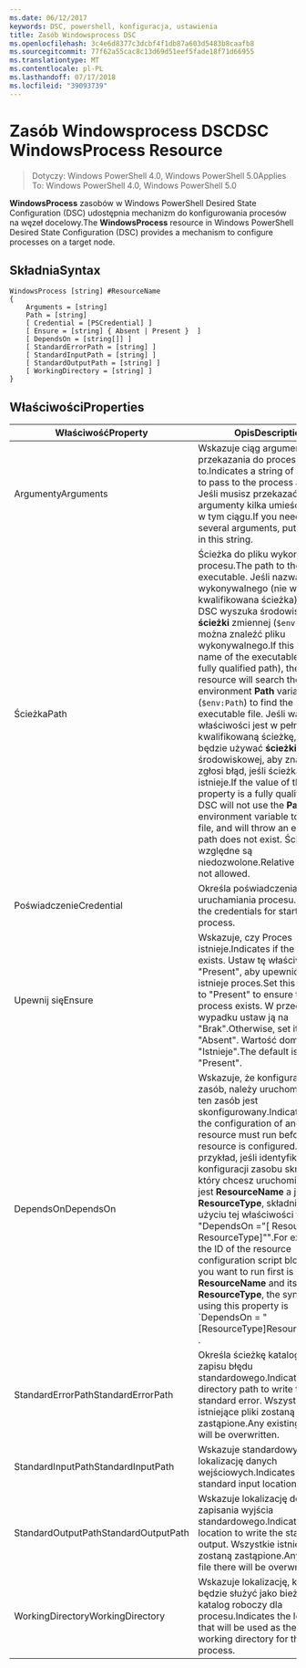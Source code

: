 ```yaml
---
ms.date: 06/12/2017
keywords: DSC, powershell, konfiguracja, ustawienia
title: Zasób Windowsprocess DSC
ms.openlocfilehash: 3c4e6d8377c3dcbf4f1db87a603d5483b8caafb8
ms.sourcegitcommit: 77f62a55cac8c13d69d51eef5fade18f71d66955
ms.translationtype: MT
ms.contentlocale: pl-PL
ms.lasthandoff: 07/17/2018
ms.locfileid: "39093739"
---
```

# <a name="dsc-windowsprocess-resource"></a><span data-ttu-id="1cf83-103">Zasób Windowsprocess DSC</span><span class="sxs-lookup"><span data-stu-id="1cf83-103">DSC WindowsProcess Resource</span></span>

> <span data-ttu-id="1cf83-104">Dotyczy: Windows PowerShell 4.0, Windows PowerShell 5.0</span><span class="sxs-lookup"><span data-stu-id="1cf83-104">Applies To: Windows PowerShell 4.0, Windows PowerShell 5.0</span></span>

<span data-ttu-id="1cf83-105">**WindowsProcess** zasobów w Windows PowerShell Desired State Configuration (DSC) udostępnia mechanizm do konfigurowania procesów na węzeł docelowy.</span><span class="sxs-lookup"><span data-stu-id="1cf83-105">The **WindowsProcess** resource in Windows PowerShell Desired State Configuration (DSC) provides a mechanism to configure processes on a target node.</span></span>

## <a name="syntax"></a><span data-ttu-id="1cf83-106">Składnia</span><span class="sxs-lookup"><span data-stu-id="1cf83-106">Syntax</span></span>

```
WindowsProcess [string] #ResourceName
{
    Arguments = [string]
    Path = [string]
    [ Credential = [PSCredential] ]
    [ Ensure = [string] { Absent | Present }  ]
    [ DependsOn = [string[]] ]
    [ StandardErrorPath = [string] ]
    [ StandardInputPath = [string] ]
    [ StandardOutputPath = [string] ]
    [ WorkingDirectory = [string] ]
}
```

## <a name="properties"></a><span data-ttu-id="1cf83-107">Właściwości</span><span class="sxs-lookup"><span data-stu-id="1cf83-107">Properties</span></span>

|  <span data-ttu-id="1cf83-108">Właściwość</span><span class="sxs-lookup"><span data-stu-id="1cf83-108">Property</span></span>  |  <span data-ttu-id="1cf83-109">Opis</span><span class="sxs-lookup"><span data-stu-id="1cf83-109">Description</span></span>   |
|---|---|
| <span data-ttu-id="1cf83-110">Argumenty</span><span class="sxs-lookup"><span data-stu-id="1cf83-110">Arguments</span></span>| <span data-ttu-id="1cf83-111">Wskazuje ciąg argumenty do przekazania do procesu jako-to.</span><span class="sxs-lookup"><span data-stu-id="1cf83-111">Indicates a string of arguments to pass to the process as-is.</span></span> <span data-ttu-id="1cf83-112">Jeśli musisz przekazać argumenty kilka umieściliśmy je w tym ciągu.</span><span class="sxs-lookup"><span data-stu-id="1cf83-112">If you need to pass several arguments, put them all in this string.</span></span>|
| <span data-ttu-id="1cf83-113">Ścieżka</span><span class="sxs-lookup"><span data-stu-id="1cf83-113">Path</span></span>| <span data-ttu-id="1cf83-114">Ścieżka do pliku wykonywalnego procesu.</span><span class="sxs-lookup"><span data-stu-id="1cf83-114">The path to the process executable.</span></span> <span data-ttu-id="1cf83-115">Jeśli nazwa pliku wykonywalnego (nie w pełni kwalifikowana ścieżka), zasobu DSC wyszuka środowiska **ścieżki** zmiennej (`$env:Path`) można znaleźć pliku wykonywalnego.</span><span class="sxs-lookup"><span data-stu-id="1cf83-115">If this the file name of the executable (not the fully qualified path), the DSC resource will search the environment **Path** variable (`$env:Path`) to find the executable file.</span></span> <span data-ttu-id="1cf83-116">Jeśli wartość tej właściwości jest w pełni kwalifikowaną ścieżkę, DSC nie będzie używać **ścieżki** zmiennej środowiskowej, aby znaleźć plik i zgłosi błąd, jeśli ścieżka nie istnieje.</span><span class="sxs-lookup"><span data-stu-id="1cf83-116">If the value of this property is a fully qualified path, DSC will not use the **Path** environment variable to find the file, and will throw an error if the path does not exist.</span></span> <span data-ttu-id="1cf83-117">Ścieżki względne są niedozwolone.</span><span class="sxs-lookup"><span data-stu-id="1cf83-117">Relative paths are not allowed.</span></span>|
| <span data-ttu-id="1cf83-118">Poświadczenie</span><span class="sxs-lookup"><span data-stu-id="1cf83-118">Credential</span></span>| <span data-ttu-id="1cf83-119">Określa poświadczenia do uruchamiania procesu.</span><span class="sxs-lookup"><span data-stu-id="1cf83-119">Indicates the credentials for starting the process.</span></span>|
| <span data-ttu-id="1cf83-120">Upewnij się</span><span class="sxs-lookup"><span data-stu-id="1cf83-120">Ensure</span></span>| <span data-ttu-id="1cf83-121">Wskazuje, czy Proces istnieje.</span><span class="sxs-lookup"><span data-stu-id="1cf83-121">Indicates if the process exists.</span></span> <span data-ttu-id="1cf83-122">Ustaw tę właściwość "Present", aby upewnić się, że istnieje proces.</span><span class="sxs-lookup"><span data-stu-id="1cf83-122">Set this property to "Present" to ensure that the process exists.</span></span> <span data-ttu-id="1cf83-123">W przeciwnym wypadku ustaw ją na "Brak".</span><span class="sxs-lookup"><span data-stu-id="1cf83-123">Otherwise, set it to "Absent".</span></span> <span data-ttu-id="1cf83-124">Wartość domyślna to "Istnieje".</span><span class="sxs-lookup"><span data-stu-id="1cf83-124">The default is "Present".</span></span>|
| <span data-ttu-id="1cf83-125">DependsOn</span><span class="sxs-lookup"><span data-stu-id="1cf83-125">DependsOn</span></span> | <span data-ttu-id="1cf83-126">Wskazuje, że konfiguracji inny zasób, należy uruchomić przed ten zasób jest skonfigurowany.</span><span class="sxs-lookup"><span data-stu-id="1cf83-126">Indicates that the configuration of another resource must run before this resource is configured.</span></span> <span data-ttu-id="1cf83-127">Na przykład, jeśli identyfikator konfiguracji zasobu skryptu Blok, który chcesz uruchomić najpierw jest **ResourceName** a jej typ jest **ResourceType**, składnia przy użyciu tej właściwości to "DependsOn ="[ ResourceName ResourceType]"".</span><span class="sxs-lookup"><span data-stu-id="1cf83-127">For example, if the ID of the resource configuration script block that you want to run first is **ResourceName** and its type is **ResourceType**, the syntax for using this property is \`DependsOn = "[ResourceType]ResourceName"\`\` .</span></span>|
| <span data-ttu-id="1cf83-128">StandardErrorPath</span><span class="sxs-lookup"><span data-stu-id="1cf83-128">StandardErrorPath</span></span>| <span data-ttu-id="1cf83-129">Określa ścieżkę katalogu do zapisu błędu standardowego.</span><span class="sxs-lookup"><span data-stu-id="1cf83-129">Indicates the directory path to write the standard error.</span></span> <span data-ttu-id="1cf83-130">Wszystkie istniejące pliki zostaną zastąpione.</span><span class="sxs-lookup"><span data-stu-id="1cf83-130">Any existing file there will be overwritten.</span></span>|
| <span data-ttu-id="1cf83-131">StandardInputPath</span><span class="sxs-lookup"><span data-stu-id="1cf83-131">StandardInputPath</span></span>| <span data-ttu-id="1cf83-132">Wskazuje standardowy lokalizację danych wejściowych.</span><span class="sxs-lookup"><span data-stu-id="1cf83-132">Indicates the standard input location.</span></span>|
| <span data-ttu-id="1cf83-133">StandardOutputPath</span><span class="sxs-lookup"><span data-stu-id="1cf83-133">StandardOutputPath</span></span>| <span data-ttu-id="1cf83-134">Wskazuje lokalizację do zapisania wyjścia standardowego.</span><span class="sxs-lookup"><span data-stu-id="1cf83-134">Indicates the location to write the standard output.</span></span> <span data-ttu-id="1cf83-135">Wszystkie istniejące pliki zostaną zastąpione.</span><span class="sxs-lookup"><span data-stu-id="1cf83-135">Any existing file there will be overwritten.</span></span>|
| <span data-ttu-id="1cf83-136">WorkingDirectory</span><span class="sxs-lookup"><span data-stu-id="1cf83-136">WorkingDirectory</span></span>| <span data-ttu-id="1cf83-137">Wskazuje lokalizację, która będzie służyć jako bieżący katalog roboczy dla procesu.</span><span class="sxs-lookup"><span data-stu-id="1cf83-137">Indicates the location that will be used as the current working directory for the process.</span></span>|